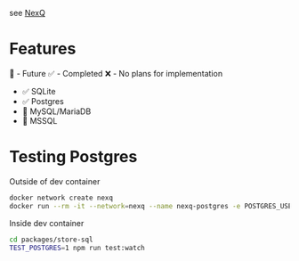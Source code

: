 see [NexQ](README.md)

# Features

:scroll: - Future
:white_check_mark: - Completed
:x: - No plans for implementation

- :white_check_mark: SQLite
- :white_check_mark: Postgres
- :scroll: MySQL/MariaDB
- :scroll: MSSQL

# Testing Postgres

Outside of dev container
```bash
docker network create nexq
docker run --rm -it --network=nexq --name nexq-postgres -e POSTGRES_USER=nexq -e POSTGRES_PASSWORD=password postgres
```

Inside dev container
```bash
cd packages/store-sql
TEST_POSTGRES=1 npm run test:watch
```
